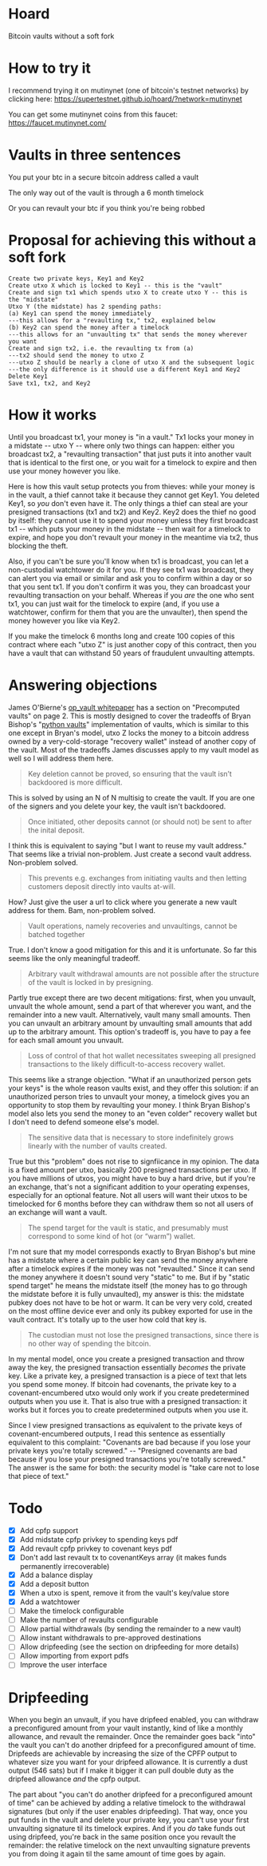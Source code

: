 # Hoard
Bitcoin vaults without a soft fork

# How to try it
I recommend trying it on mutinynet (one of bitcoin's testnet networks) by clicking here: https://supertestnet.github.io/hoard/?network=mutinynet

You can get some mutinynet coins from this faucet: https://faucet.mutinynet.com/

# Vaults in three sentences

You put your btc in a secure bitcoin address called a vault

The only way out of the vault is through a 6 month timelock

Or you can revault your btc if you think you're being robbed

# Proposal for achieving this without a soft fork

```
Create two private keys, Key1 and Key2
Create utxo X which is locked to Key1 -- this is the "vault"
Create and sign tx1 which spends utxo X to create utxo Y -- this is the "midstate"
Utxo Y (the midstate) has 2 spending paths:
(a) Key1 can spend the money immediately
---this allows for a "revaulting tx," tx2, explained below
(b) Key2 can spend the money after a timelock
---this allows for an "unvaulting tx" that sends the money wherever you want
Create and sign tx2, i.e. the revaulting tx from (a)
---tx2 should send the money to utxo Z
---utxo Z should be nearly a clone of utxo X and the subsequent logic
---the only difference is it should use a different Key1 and Key2
Delete Key1
Save tx1, tx2, and Key2
```

# How it works

Until you broadcast tx1, your money is "in a vault." Tx1 locks your money in a midstate -- utxo Y -- where only two things can happen: either you broadcast tx2, a "revaulting transaction" that just puts it into another vault that is identical to the first one, or you wait for a timelock to expire and then use your money however you like.

Here is how this vault setup protects you from thieves: while your money is in the vault, a thief cannot take it because they cannot get Key1. You deleted Key1, so *you* don't even have it. The only things a thief can steal are your presigned transactions (tx1 and tx2) and Key2. Key2 does the thief no good by itself: they cannot use it to spend your money unless they first broadcast tx1 -- which puts your money in the midstate -- then wait for a timelock to expire, and hope you don't revault your money in the meantime via tx2, thus blocking the theft.

Also, if you can't be sure you'll know when tx1 is broadcast, you can let a non-custodial watchtower do it for you. If they see tx1 was broadcast, they can alert you via email or similar and ask you to confirm within a day or so that you sent tx1. If you don't confirm it was you, they can broadcast your revaulting transaction on your behalf. Whereas if you *are* the one who sent tx1, you can just wait for the timelock to expire (and, if you use a watchtower, confirm for them that you are the unvaulter), then spend the money however you like via Key2.

If you make the timelock 6 months long and create 100 copies of this contract where each "utxo Z" is just another copy of this contract, then you have a vault that can withstand 50 years of fraudulent unvaulting attempts.

# Answering objections

James O'Bierne's [op_vault whitepaper](https://jameso.be/vaults.pdf) has a section on "Precomputed vaults" on page 2. This is mostly designed to cover the tradeoffs of Bryan Bishop's "[python vaults](https://github.com/kanzure/python-vaults)" implementation of vaults, which is similar to this one except in Bryan's model, utxo Z locks the money to a bitcoin address owned by a very-cold-storage "recovery wallet" instead of another copy of the vault. Most of the tradeoffs James discusses apply to my vault model as well so I will address them here.

> Key deletion cannot be proved, so ensuring that the vault isn’t backdoored is more difficult.

This is solved by using an N of N multisig to create the vault. If you are one of the signers and you delete your key, the vault isn't backdoored.

> Once initiated, other deposits cannot (or should not) be sent to after the inital deposit.

I think this is equivalent to saying "but I want to reuse my vault address." That seems like a trivial non-problem. Just create a second vault address. Non-problem solved.

> This prevents e.g. exchanges from initiating vaults and then letting customers deposit directly into vaults at-will.

How? Just give the user a url to click where you generate a new vault address for them. Bam, non-problem solved.

> Vault operations, namely recoveries and unvaultings, cannot be batched together

True. I don't know a good mitigation for this and it is unfortunate. So far this seems like the only meaningful tradeoff.

> Arbitrary vault withdrawal amounts are not possible after the structure of the vault is locked in by presigning.

Partly true except there are two decent mitigations: first, when you unvault, unvault the whole amount, send a part of that wherever you want, and the remainder into a new vault. Alternatively, vault many small amounts. Then you can unvault an arbitrary amount by unvaulting small amounts that add up to the arbitrary amount. This option's tradeoff is, you have to pay a fee for each small amount you unvault.

> Loss of control of that hot wallet necessitates sweeping all presigned transactions to the likely difficult-to-access recovery wallet.

This seems like a strange objection. "What if an unauthorized person gets your keys" is the whole reason vaults exist, and they offer this solution: if an unauthorized person tries to unvault your money, a timelock gives you an opportunity to stop them by revaulting your money. I think Bryan Bishop's model also lets you send the money to an "even colder" recovery wallet but I don't need to defend someone else's model.

> The sensitive data that is necessary to store indefinitely grows linearly with the number of vaults created.

True but this "problem" does not rise to signfiicance in my opinion. The data is a fixed amount per utxo, basically 200 presigned transactions per utxo. If you have millions of utxos, you might have to buy a hard drive, but if you're an exchange, that's not a significant addition to your operating expenses, especially for an optional feature. Not all users will want their utxos to be timelocked for 6 months before they can withdraw them so not all users of an exchange will want a vault.

> The spend target for the vault is static, and presumably must correspond to some kind of hot (or “warm”) wallet.

I'm not sure that my model corresponds exactly to Bryan Bishop's but mine has a midstate where a certain public key can send the money anywhere after a timelock expires if the money was not "revaulted." Since it can send the money anywhere it doesn't sound very "static" to me. But if by "static spend target" he means the midstate itself (the money has to go through the midstate before it is fully unvaulted), my answer is this: the midstate pubkey does not have to be hot or warm. It can be very very cold, created on the most offline device ever and only its pubkey exported for use in the vault contract. It's totally up to the user how cold that key is.

> The custodian must not lose the presigned transactions, since there is no other way of spending the bitcoin.

In my mental model, once you create a presigned transaction and throw away the key, the presigned transaction essentially *becomes* the private key. Like a private key, a presigned transaction is a piece of text that lets you spend some money. If bitcoin had covenants, the private key to a covenant-encumbered utxo would only work if you create predetermined outputs when you use it. That is also true with a presigned transaction: it works but it forces you to create predetermined outputs when you use it.

Since I view presigned transactions as equivalent to the private keys of covenant-encumbered outputs, I read this sentence as essentially equivalent to this complaint: "Covenants are bad because if you lose your private keys you're totally screwed." -- "Presigned covenants are bad because if you lose your presigned transactions you're totally screwed." The answer is the same for both: the security model is "take care not to lose that piece of text."

# Todo

- [x] Add cpfp support
- [x] Add midstate cpfp privkey to spending keys pdf
- [x] Add revault cpfp privkey to covenant keys pdf
- [x] Don't add last revault tx to covenantKeys array (it makes funds permanently irrecoverable)
- [x] Add a balance display
- [x] Add a deposit button
- [x] When a utxo is spent, remove it from the vault's key/value store
- [x] Add a watchtower
- [ ] Make the timelock configurable
- [ ] Make the number of revaults configurable
- [ ] Allow partial withdrawals (by sending the remainder to a new vault)
- [ ] Allow instant withdrawals to pre-approved destinations
- [ ] Allow dripfeeding (see the section on dripfeeding for more details)
- [ ] Allow importing from export pdfs
- [ ] Improve the user interface

# Dripfeeding

When you begin an unvault, if you have dripfeed enabled, you can withdraw a preconfigured amount from your vault instantly, kind of like a monthly allowance, and revault the remainder. Once the remainder goes back "into" the vault you can't do another dripfeed for a preconfigured amount of time. Dripfeeds are achievable by increasing the size of the CPFP output to whatever size you want for your dripfeed allowance. It is currently a dust output (546 sats) but if I make it bigger it can pull double duty as the dripfeed allowance *and* the cpfp output.

The part about "you can't do another dripfeed for a preconfigured amount of time" can be achieved by adding a relative timelock to the withdrawal signatures (but only if the user enables dripfeeding). That way, once you put funds in the vault and delete your private key, you can't use your first unvaulting signature til its timelock expires. And if you *do* take funds out using dripfeed, you're back in the same position once you revault the remainder: the relative timelock on the next unvaulting signature prevents you from doing it again til the same amount of time goes by again.
